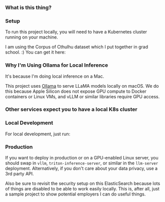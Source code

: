### What is this thing?

### Setup

To run this project locally, you will need to have a Kubernetes cluster running on your machine.

I am using the Corpus of Cthulhu dataset which I put together in grad school. :) You can get it here:


###  Why I'm Using Ollama for Local Inference
It's because I'm doing local inference on a Mac.

This project uses [Ollama](https://ollama.com) to serve LLaMA models locally on macOS. We do this because Apple Silicon 
does not expose GPU compute to Docker containers or Linux VMs, and vLLM or similar libraries require GPU access. 

### Other services expect you to have a local K8s cluster

### Local Development

For local development, just run:

### Production

If you want to deploy in production or on a GPU-enabled Linux server, you should swap in `vllm`, `triton-inference-server`, 
or similar in the `llm-server` deployment. Alternatively, if you don't care about your data privacy, use a 3rd party API.

Also be sure to revisit the security setup on this ElasticSearch because lots of things are disabled to be able to work
easily locally. This is, after all, just a sample project to show potential employers I can do useful things.